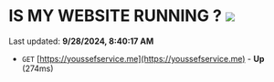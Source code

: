 # IS MY WEBSITE RUNNING ? [![](https://img.shields.io/static/v1?label=Sponsor&message=%E2%9D%A4&logo=GitHub&color=%23fe8e86)](https://github.com/sponsors/Youssef-Lehmam)

Last updated: **9/28/2024, 8:40:17 AM**

- `GET` [https://youssefservice.me](https://youssefservice.me) - **Up** (274ms)
